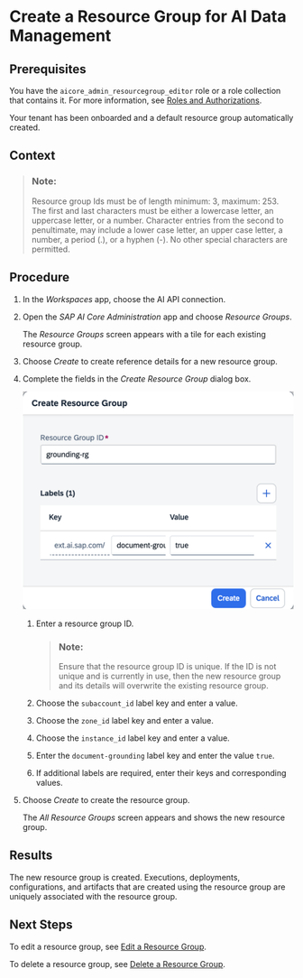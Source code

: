 <!-- loio36ddabf56bf9402e980f0a7d4fe225fe -->

# Create a Resource Group for AI Data Management



<a name="loio36ddabf56bf9402e980f0a7d4fe225fe__prereq_vsn_vrt_qxb"/>

## Prerequisites

You have the `aicore_admin_resourcegroup_editor` role or a role collection that contains it. For more information, see [Roles and Authorizations](https://help.sap.com/docs/ai-launchpad/sap-ai-launchpad/roles-and-authorizations).

Your tenant has been onboarded and a default resource group automatically created.



<a name="loio36ddabf56bf9402e980f0a7d4fe225fe__context_mqx_wzw_kxb"/>

## Context

> ### Note:  
> Resource group Ids must be of length minimum: 3, maximum: 253. The first and last characters must be either a lowercase letter, an uppercase letter, or a number. Character entries from the second to penultimate, may include a lower case letter, an upper case letter, a number, a period \(.\), or a hyphen \(-\). No other special characters are permitted.



<a name="loio36ddabf56bf9402e980f0a7d4fe225fe__steps_hey_kwk_hvb"/>

## Procedure

1.  In the *Workspaces* app, choose the AI API connection.

2.  Open the *SAP AI Core Administration* app and choose *Resource Groups*.

    The *Resource Groups* screen appears with a tile for each existing resource group.

3.  Choose *Create* to create reference details for a new resource group.

4.  Complete the fields in the *Create Resource Group* dialog box.

    ![](images/grounding_resource_group_8bedb63.png)

    1.  Enter a resource group ID.

        > ### Note:  
        > Ensure that the resource group ID is unique. If the ID is not unique and is currently in use, then the new resource group and its details will overwrite the existing resource group.

    2.  Choose the `subaccount_id` label key and enter a value.

    3.  Choose the `zone_id` label key and enter a value.

    4.  Choose the `instance_id` label key and enter a value.

    5.  Enter the `document-grounding` label key and enter the value `true`.

    6.  If additional labels are required, enter their keys and corresponding values.


5.  Choose *Create* to create the resource group.

    The *All Resource Groups* screen appears and shows the new resource group.




<a name="loio36ddabf56bf9402e980f0a7d4fe225fe__result_llz_dst_qxb"/>

## Results

The new resource group is created. Executions, deployments, configurations, and artifacts that are created using the resource group are uniquely associated with the resource group.



<a name="loio36ddabf56bf9402e980f0a7d4fe225fe__postreq_q3k_pfk_ddc"/>

## Next Steps

To edit a resource group, see [Edit a Resource Group](https://help.sap.com/docs/AI_LAUNCHPAD/92d77f26188e4582897b9106b9cb72e0/7c554d20eac145e18b57e8fd9003b350.html).

To delete a resource group, see [Delete a Resource Group](https://help.sap.com/docs/AI_LAUNCHPAD/92d77f26188e4582897b9106b9cb72e0/dc5373a8566a47f29ed121f798bd036d.html).

